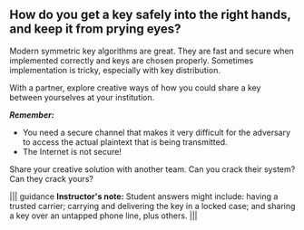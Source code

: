 ## How do you get a key safely into the right hands, and keep it from prying eyes? ##

Modern symmetric key algorithms are great. They are fast and secure when implemented correctly and keys are chosen properly. Sometimes implementation is tricky, especially with key distribution.

With a partner, explore creative ways of how you could share a key between yourselves at your institution.

***Remember:*** 
-  You need a secure channel that makes it very difficult for the adversary to access the actual plaintext that is being transmitted.
-  The Internet is not secure!

Share your creative solution with another team.  Can you crack their system?  
Can they crack yours?

||| guidance
**Instructor's note:** Student answers might include: having a trusted carrier;  carrying and delivering the key in a locked case; and sharing a key over an untapped phone line, plus others.
|||
